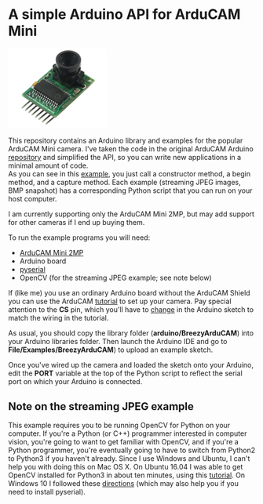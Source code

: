 # A simple Arduino API for ArduCAM Mini

<img src="image.png" width=200>

This repository contains an Arduino library and examples for the popular ArduCAM Mini camera. 
I've taken the code in the original ArduCAM Arduino [repository](https://github.com/ArduCAM/Arduino) 
and simplified the API, so you can write new applications in a minimal amount of code.  
As you can see in this 
<a href="https://github.com/simondlevy/BreezyArduCAM/blob/master/arduino/BreezyArduCAM/examples/JPEGStream/JPEGStream.ino#L27-L45">example</a>,
you just call a constructor method, a begin method, and a capture method.
Each example
(streaming JPEG images, BMP snapshot) has a corresponding Python script that you can run on your host 
computer.

I am currently supporting only the ArduCAM Mini 2MP, but may add support for other cameras if I end
up buying them.

To run the example programs you will need:

<ul>
<li> <a href="http://www.arducam.com/tag/arducam-mini">ArduCAM Mini 2MP</a>
<li> Arduino board
<li> <a href="https://pypi.python.org/pypi/pyserial">pyserial</a>
<li> OpenCV (for the streaming JPEG example; see note below)
</ul>

If (like me) you use an ordinary Arduino board without the ArduCAM Shield you can use the ArduCAM 
[tutorial](http://www.arducam.com/knowledge-base/category/tutorial/arduino/) to set up your camera.
Pay special attention to the <b>CS</b> pin, which you'll have to 
[change](http://www.arducam.com/wp-content/uploads/2017/06/cs.jpg) in the Arduino
sketch to match the wiring in the tutorial.

As usual, you should copy the library folder (<b>arduino/BreezyArduCAM</b>) into your Arduino libraries folder.
Then launch the Arduino IDE and go to <b>File/Examples/BreezyArduCAM</b>) to upload an example sketch.

Once you've wired up the camera and loaded the sketch onto your Arduino, edit the <b>PORT</b> variable
at the top of the Python script to reflect the serial port on which your Arduino is connected.

<h2>Note on the streaming JPEG example</h2>

This example requires you to be running OpenCV for Python on your computer.
If you're a Python (or C++) programmer interested in computer vision, you're going to want to get familiar with
OpenCV, and if you're a Python programmer, you're eventually going to have to switch from Python2 to Python3 if
you haven't already.  Since I use Windows and Ubuntu, I can't help you with doing this on Mac OS X.  On
Ubuntu 16.04 I was able to get OpenCV installed for Python3 in about ten minutes, using this
[tutorial](http://cyaninfinite.com/tutorials/installing-opencv-in-ubuntu-for-python-3/).  On Windows 10
I followed these [directions](https://www.solarianprogrammer.com/2016/09/17/install-opencv-3-with-python-3-on-windows/)
(which may also help you if you need to install pyserial).
